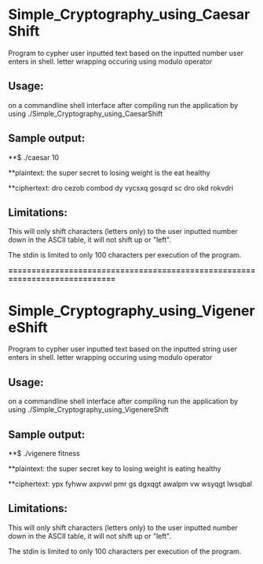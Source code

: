 # Simple_Cryptography_using_CaesarShift

Program to cypher user inputted text based on the inputted number user enters in shell. letter wrapping occuring using modulo operator 

<h2>Usage:</h2>

on a commandline shell interface after compiling run the application by using ./Simple_Cryptography_using_CaesarShift

<h2>Sample output:</h2>

**$ ./caesar 10

**plaintext:  the super secret to losing weight is the eat healthy

**ciphertext: dro cezob combod dy vycsxq gosqrd sc dro okd rokvdri


<h2>Limitations:</h2> 

This will only shift characters (letters only) to the user inputted number down in the ASCII table, it will not shift up or "left".

The stdin is limited to only 100 characters per execution of the program.

**============================================================================**
# Simple_Cryptography_using_VigenereShift

Program to cypher user inputted text based on the inputted string user enters in shell. letter wrapping occuring using modulo operator 

<h2>Usage:</h2>

on a commandline shell interface after compiling run the application by using ./Simple_Cryptography_using_VigenereShift

<h2>Sample output:</h2>

**$ ./vigenere fitness

**plaintext:  the super secret key to losing weight is eating healthy

**ciphertext: ypx fyhww axpvwl pmr gs dgxqgt awalpm vw wsyqgt lwsqbal


<h2>Limitations:</h2> 

This will only shift characters (letters only) to the user inputted number down in the ASCII table, it will not shift up or "left".

The stdin is limited to only 100 characters per execution of the program.
